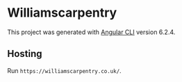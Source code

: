 # Williamscarpentry

This project was generated with [Angular CLI](https://github.com/angular/angular-cli) version 6.2.4.

## Hosting

Run `https://williamscarpentry.co.uk/`.
